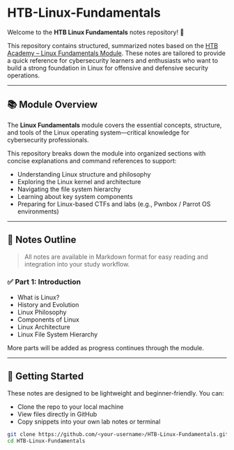# HTB-Linux-Fundamentals

Welcome to the **HTB Linux Fundamentals** notes repository! 🐧

This repository contains structured, summarized notes based on the [HTB Academy – Linux Fundamentals Module](https://academy.hackthebox.com/module/details/18). These notes are tailored to provide a quick reference for cybersecurity learners and enthusiasts who want to build a strong foundation in Linux for offensive and defensive security operations.

---

## 📚 Module Overview

The **Linux Fundamentals** module covers the essential concepts, structure, and tools of the Linux operating system—critical knowledge for cybersecurity professionals.

This repository breaks down the module into organized sections with concise explanations and command references to support:

- Understanding Linux structure and philosophy
- Exploring the Linux kernel and architecture
- Navigating the file system hierarchy
- Learning about key system components
- Preparing for Linux-based CTFs and labs (e.g., Pwnbox / Parrot OS environments)

---

## 📂 Notes Outline

> All notes are available in Markdown format for easy reading and integration into your study workflow.

### ✅ Part 1: Introduction
- What is Linux?
- History and Evolution
- Linux Philosophy
- Components of Linux
- Linux Architecture
- Linux File System Hierarchy

More parts will be added as progress continues through the module.

---

## 🚀 Getting Started

These notes are designed to be lightweight and beginner-friendly. You can:
- Clone the repo to your local machine
- View files directly in GitHub
- Copy snippets into your own lab notes or terminal

```bash
git clone https://github.com/<your-username>/HTB-Linux-Fundamentals.git
cd HTB-Linux-Fundamentals
